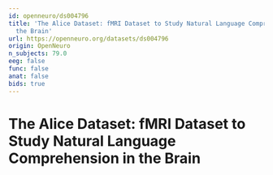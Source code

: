 ```yaml
---
id: openneuro/ds004796
title: 'The Alice Dataset: fMRI Dataset to Study Natural Language Comprehension in
  the Brain'
url: https://openneuro.org/datasets/ds004796
origin: OpenNeuro
n_subjects: 79.0
eeg: false
func: false
anat: false
bids: true
---
```


# The Alice Dataset: fMRI Dataset to Study Natural Language Comprehension in the Brain
